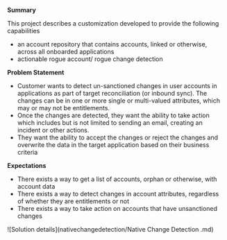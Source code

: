 **Summary**

This project describes a customization developed to provide the following capabilities
* an account repository that contains accounts, linked or otherwise, across all onboarded applications
* actionable rogue account/ rogue change detection
  
**Problem Statement**

* Customer wants to detect un-sanctioned changes in user accounts in applications as part of target reconciliation (or inbound sync). The changes can be in one or more single or multi-valued attributes, which may or may not be entitlements.
* Once the changes are detected, they want the ability to take action which includes but is not limited to sending an email, creating an incident or other actions.
* They want the ability to accept the changes or reject the changes and overwrite the data in the target application based on their business criteria

**Expectations**

* There exists a way to get a list of accounts, orphan or otherwise, with account data
* There exists a way to detect changes in account attributes, regardless of whether they are entitlements or not
* There exists a way to take action on accounts that have unsanctioned changes

![Solution details](nativechangedetection/Native Change Detection .md)
